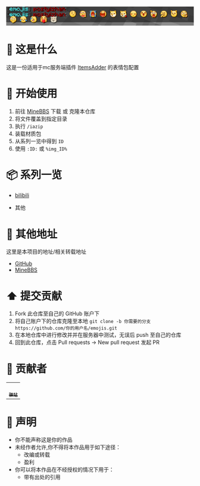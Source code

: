 ![](images/emojis_bilibili.png)

# 🤔 这是什么

这是一份适用于mc服务端插件 [ItemsAdder](https://www.spigotmc.org/resources/.73355/) 的表情包配置

# 📖 开始使用

1. 前往 [MineBBS](https://www.minebbs.com/resources/emojis-itemsadder.9045/) 下载 或 克隆本仓库
2. 将文件覆盖到指定目录
3. 执行 `/iazip`
4. 装载材质包
5. 从系列一览中得到 `ID`
6. 使用 `:ID:` 或 `%img_ID%`

# 📦 系列一览

- [bilibili](https://github.com/postyizhan/emojis/tree/bilibili)

- 其他

# 🔖 其他地址

这里是本项目的地址/相关转载地址

- [GitHub](https://github.com/postyizhan/emojis)
- [MineBBS](https://www.minebbs.com/resources/emojis-itemsadder.9045/)

# ⬆️ 提交贡献

1. Fork 此仓库至自己的 GitHub 账户下
2. 将自己账户下的仓库克隆至本地
   `git clone -b 你需要的分支 https://github.com/你的用户名/emojis.git`
3. 在本地仓库中进行修改并并在服务器中测试，无误后 push 至自己的仓库
4. 回到此仓库，点击 Pull requests -> New pull request 发起 PR

# 🤝 贡献者

<table>
  <tr>
    <!-- Yi zhan -->
    <td align="center">
      <a href="https://github.com/postyizhan"
        ><img
          src="https://avatars.githubusercontent.com/u/97342038"
          width="50;"
          alt=""
        /><br /><sub><b>驿站</b></sub></a
      >
      </a>
    </td>
</table>

# 📢 声明

- 你不能声称这是你的作品
- 未经作者允许,你不得将本作品用于如下途径：
  - 改编或转载
  - 盈利
- 你可以将本作品在不经授权的情况下用于：
  - 带有出处的引用
